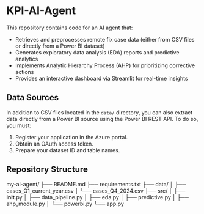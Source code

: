 # KPI-AI-Agent

This repository contains code for an AI agent that:
- Retrieves and preprocesses remote fix case data (either from CSV files or directly from a Power BI dataset)
- Generates exploratory data analysis (EDA) reports and predictive analytics
- Implements Analytic Hierarchy Process (AHP) for prioritizing corrective actions
- Provides an interactive dashboard via Streamlit for real-time insights

## Data Sources

In addition to CSV files located in the `data/` directory, you can also extract data directly from a Power BI source using the Power BI REST API. To do so, you must:
1. Register your application in the Azure portal.
2. Obtain an OAuth access token.
3. Prepare your dataset ID and table names.

## Repository Structure
my-ai-agent/
├── README.md
├── requirements.txt
├── data/
│   ├── cases_Q1_current_year.csv
│   └── cases_Q4_2024.csv
├── src/
│   ├── __init__.py
│   ├── data_pipeline.py
│   ├── eda.py
│   ├── predictive.py
│   ├── ahp_module.py
│   └── powerbi.py
└── app.py

